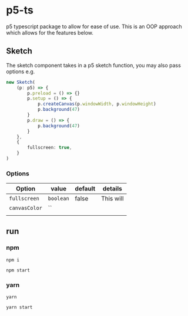 # p5-ts

p5 typescript package to allow for ease of use. This is an OOP approach which allows for the features below.

## Sketch

The sketch component takes in a p5 sketch function, you may also pass options e.g.

```typescript
new Sketch(
    (p: p5) => {
        p.preload = () => {}
        p.setup = () => {
            p.createCanvas(p.windowWidth, p.windowHeight)
            p.background(47)
        }
        p.draw = () => {
            p.background(47)
        }
    },
    {
        fullscreen: true,
    }
)
```

### Options

| Option       | value     | default | details   |
| ------------ | --------- | ------- | --------- |
| `fullscreen` | `boolean` | false   | This will |
| `canvasColor`       | ``    |         |           |
|              |           |         |           |

## run

### npm

`npm i`

`npm start`

### yarn

`yarn`

`yarn start`
